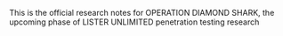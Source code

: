 This is the official research notes for OPERATION DIAMOND SHARK, the upcoming phase of LISTER UNLIMITED penetration testing research
